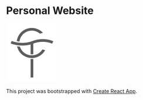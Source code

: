 # Personal Website

![Alt text](public/favicon.ico?raw=true "Logo")

This project was bootstrapped with [Create React App](https://github.com/facebook/create-react-app).